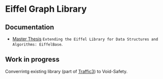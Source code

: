 # Eiffel Graph Library 


## Documentation

* [Master Thesis](doc/)   `Extending the Eiffel Library for Data Structures and Algorithms: EiffelBase`.

## Work in progress
Converrintg existing library (part of [Traffic3](https://github.com/eiffelhub/Traffic3)) to Void-Safety.
